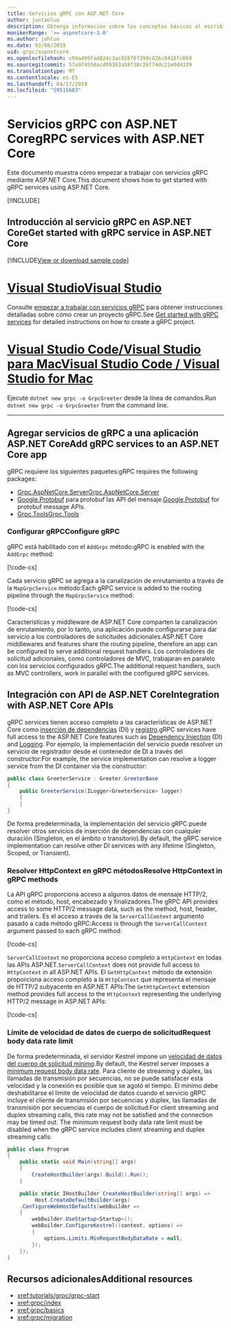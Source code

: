 ```yaml
---
title: Servicios gRPC con ASP.NET Core
author: juntaoluo
description: Obtenga información sobre los conceptos básicos al escribir servicios gRPC con ASP.NET Core.
monikerRange: '>= aspnetcore-3.0'
ms.author: johluo
ms.date: 03/08/2019
uid: grpc/aspnetcore
ms.openlocfilehash: c99a499fad824c3ac026f6f390c826c0418fc069
ms.sourcegitcommit: 57a974556acd09363a58f38c26f74dc21e0d4339
ms.translationtype: MT
ms.contentlocale: es-ES
ms.lasthandoff: 04/17/2019
ms.locfileid: "59515603"
---
```

# <a name="grpc-services-with-aspnet-core"></a><span data-ttu-id="fff94-103">Servicios gRPC con ASP.NET Core</span><span class="sxs-lookup"><span data-stu-id="fff94-103">gRPC services with ASP.NET Core</span></span>

<span data-ttu-id="fff94-104">Este documento muestra cómo empezar a trabajar con servicios gRPC mediante ASP.NET Core.</span><span class="sxs-lookup"><span data-stu-id="fff94-104">This document shows how to get started with gRPC services using ASP.NET Core.</span></span>

[!INCLUDE[](~/includes/net-core-prereqs-all-3.0.md)]

## <a name="get-started-with-grpc-service-in-aspnet-core"></a><span data-ttu-id="fff94-105">Introducción al servicio gRPC en ASP.NET Core</span><span class="sxs-lookup"><span data-stu-id="fff94-105">Get started with gRPC service in ASP.NET Core</span></span>

[!INCLUDE[View or download sample code](~/includes/grpc/download.md)]

# <a name="visual-studiotabvisual-studio"></a>[<span data-ttu-id="fff94-106">Visual Studio</span><span class="sxs-lookup"><span data-stu-id="fff94-106">Visual Studio</span></span>](#tab/visual-studio)

<span data-ttu-id="fff94-107">Consulte [empezar a trabajar con servicios gRPC](xref:tutorials/grpc/grpc-start) para obtener instrucciones detalladas sobre cómo crear un proyecto gRPC.</span><span class="sxs-lookup"><span data-stu-id="fff94-107">See [Get started with gRPC services](xref:tutorials/grpc/grpc-start) for detailed instructions on how to create a gRPC project.</span></span>

# <a name="visual-studio-code--visual-studio-for-mactabvisual-studio-codevisual-studio-mac"></a>[<span data-ttu-id="fff94-108">Visual Studio Code/Visual Studio para Mac</span><span class="sxs-lookup"><span data-stu-id="fff94-108">Visual Studio Code / Visual Studio for Mac</span></span>](#tab/visual-studio-code+visual-studio-mac)

<span data-ttu-id="fff94-109">Ejecute `dotnet new grpc -o GrpcGreeter` desde la línea de comandos.</span><span class="sxs-lookup"><span data-stu-id="fff94-109">Run `dotnet new grpc -o GrpcGreeter` from the command line.</span></span>

---

## <a name="add-grpc-services-to-an-aspnet-core-app"></a><span data-ttu-id="fff94-110">Agregar servicios de gRPC a una aplicación ASP.NET Core</span><span class="sxs-lookup"><span data-stu-id="fff94-110">Add gRPC services to an ASP.NET Core app</span></span>

<span data-ttu-id="fff94-111">gRPC requiere los siguientes paquetes:</span><span class="sxs-lookup"><span data-stu-id="fff94-111">gRPC requires the following packages:</span></span>

* [<span data-ttu-id="fff94-112">Grpc.AspNetCore.Server</span><span class="sxs-lookup"><span data-stu-id="fff94-112">Grpc.AspNetCore.Server</span></span>](https://www.nuget.org/packages/Grpc.AspNetCore.Server)
* <span data-ttu-id="fff94-113">[Google.Protobuf](https://www.nuget.org/packages/Google.Protobuf/) para protobuf las API del mensaje.</span><span class="sxs-lookup"><span data-stu-id="fff94-113">[Google.Protobuf](https://www.nuget.org/packages/Google.Protobuf/) for protobuf message APIs.</span></span>
* [<span data-ttu-id="fff94-114">Grpc.Tools</span><span class="sxs-lookup"><span data-stu-id="fff94-114">Grpc.Tools</span></span>](https://www.nuget.org/packages/Grpc.Tools/)

### <a name="configure-grpc"></a><span data-ttu-id="fff94-115">Configurar gRPC</span><span class="sxs-lookup"><span data-stu-id="fff94-115">Configure gRPC</span></span>

<span data-ttu-id="fff94-116">gRPC está habilitado con el `AddGrpc` método:</span><span class="sxs-lookup"><span data-stu-id="fff94-116">gRPC is enabled with the `AddGrpc` method:</span></span>

[!code-cs[](~/tutorials/grpc/grpc-start/samples/GrpcGreeter/Startup.cs?name=snippet&highlight=5)]

<span data-ttu-id="fff94-117">Cada servicio gRPC se agrega a la canalización de enrutamiento a través de la `MapGrpcService` método:</span><span class="sxs-lookup"><span data-stu-id="fff94-117">Each gRPC service is added to the routing pipeline through the `MapGrpcService` method:</span></span>

[!code-cs[](~/tutorials/grpc/grpc-start/samples/GrpcGreeter/Startup.cs?name=snippet&highlight=21)]

<span data-ttu-id="fff94-118">Características y middleware de ASP.NET Core comparten la canalización de enrutamiento, por lo tanto, una aplicación puede configurarse para dar servicio a los controladores de solicitudes adicionales.</span><span class="sxs-lookup"><span data-stu-id="fff94-118">ASP.NET Core middlewares and features share the routing pipeline, therefore an app can be configured to serve additional request handlers.</span></span> <span data-ttu-id="fff94-119">Los controladores de solicitud adicionales, como controladores de MVC, trabajaran en paralelo con los servicios configurados gRPC.</span><span class="sxs-lookup"><span data-stu-id="fff94-119">The additional request handlers, such as MVC controllers, work in parallel with the configured gRPC services.</span></span>

## <a name="integration-with-aspnet-core-apis"></a><span data-ttu-id="fff94-120">Integración con API de ASP.NET Core</span><span class="sxs-lookup"><span data-stu-id="fff94-120">Integration with ASP.NET Core APIs</span></span>

<span data-ttu-id="fff94-121">gRPC services tienen acceso completo a las características de ASP.NET Core como [inserción de dependencias](xref:fundamentals/dependency-injection) (DI) y [registro](xref:fundamentals/logging/index).</span><span class="sxs-lookup"><span data-stu-id="fff94-121">gRPC services have full access to the ASP.NET Core features such as [Dependency Injection](xref:fundamentals/dependency-injection) (DI) and [Logging](xref:fundamentals/logging/index).</span></span> <span data-ttu-id="fff94-122">Por ejemplo, la implementación del servicio puede resolver un servicio de registrador desde el contenedor de DI a través del constructor:</span><span class="sxs-lookup"><span data-stu-id="fff94-122">For example, the service implementation can resolve a logger service from the DI container via the constructor:</span></span>

```csharp
public class GreeterService : Greeter.GreeterBase
{
    public GreeterService(ILogger<GreeterService> logger)
    {
    }
}
```

<span data-ttu-id="fff94-123">De forma predeterminada, la implementación del servicio gRPC puede resolver otros servicios de inserción de dependencias con cualquier duración (Singleton, en el ámbito o transitorio).</span><span class="sxs-lookup"><span data-stu-id="fff94-123">By default, the gRPC service implementation can resolve other DI services with any lifetime (Singleton, Scoped, or Transient).</span></span>

### <a name="resolve-httpcontext-in-grpc-methods"></a><span data-ttu-id="fff94-124">Resolver HttpContext en gRPC métodos</span><span class="sxs-lookup"><span data-stu-id="fff94-124">Resolve HttpContext in gRPC methods</span></span>

<span data-ttu-id="fff94-125">La API gRPC proporciona acceso a algunos datos de mensaje HTTP/2, como el método, host, encabezado y finalizadores.</span><span class="sxs-lookup"><span data-stu-id="fff94-125">The gRPC API provides access to some HTTP/2 message data, such as the method, host, header, and trailers.</span></span> <span data-ttu-id="fff94-126">Es el acceso a través de la `ServerCallContext` argumento pasado a cada método gRPC:</span><span class="sxs-lookup"><span data-stu-id="fff94-126">Access is through the `ServerCallContext` argument passed to each gRPC method:</span></span>

[!code-cs[](~/tutorials/grpc/grpc-start/samples/GrpcGreeter/Services/GreeterService.cs?highlight=3-4&name=snippet)]

<span data-ttu-id="fff94-127">`ServerCallContext` no proporciona acceso completo a `HttpContext` en todas las APIs ASP.NET.</span><span class="sxs-lookup"><span data-stu-id="fff94-127">`ServerCallContext` does not provide full access to `HttpContext` in all ASP.NET APIs.</span></span> <span data-ttu-id="fff94-128">El `GetHttpContext` método de extensión proporciona acceso completo a la `HttpContext` que representa el mensaje de HTTP/2 subyacente en ASP.NET APIs:</span><span class="sxs-lookup"><span data-stu-id="fff94-128">The `GetHttpContext` extension method provides full access to the `HttpContext` representing the underlying HTTP/2 message in ASP.NET APIs:</span></span>

[!code-cs[](~/tutorials/grpc/grpc-start/samples/GrpcGreeter/Services/GreeterService.cs?name=snippet1)]

### <a name="request-body-data-rate-limit"></a><span data-ttu-id="fff94-129">Límite de velocidad de datos de cuerpo de solicitud</span><span class="sxs-lookup"><span data-stu-id="fff94-129">Request body data rate limit</span></span>

<span data-ttu-id="fff94-130">De forma predeterminada, el servidor Kestrel impone un [velocidad de datos del cuerpo de solicitud mínimo](
<xref:Microsoft.AspNetCore.Server.Kestrel.Core.KestrelServerLimits.MinRequestBodyDataRate>).</span><span class="sxs-lookup"><span data-stu-id="fff94-130">By default, the Kestrel server imposes a [minimum request body data rate](
<xref:Microsoft.AspNetCore.Server.Kestrel.Core.KestrelServerLimits.MinRequestBodyDataRate>).</span></span> <span data-ttu-id="fff94-131">Para cliente de streaming y dúplex, las llamadas de transmisión por secuencias, no se puede satisfacer esta velocidad y la conexión es posible que se agotó el tiempo. El mínimo debe deshabilitarse el límite de velocidad de datos cuando el servicio gRPC incluye el cliente de transmisión por secuencias y dúplex, las llamadas de transmisión por secuencias el cuerpo de solicitud:</span><span class="sxs-lookup"><span data-stu-id="fff94-131">For client streaming and duplex streaming calls, this rate may not be satisfied and the connection may be timed out. The minimum request body data rate limit must be disabled when the gRPC service includes client streaming and duplex streaming calls:</span></span>

```csharp
public class Program
{
    public static void Main(string[] args)
    {
        CreateHostBuilder(args).Build().Run();
    }

    public static IHostBuilder CreateHostBuilder(string[] args) =>
         Host.CreateDefaultBuilder(args)
    .ConfigureWebHostDefaults(webBuilder =>
    {
        webBuilder.UseStartup<Startup>();
        webBuilder.ConfigureKestrel((context, options) =>
        {
            options.Limits.MinRequestBodyDataRate = null;
        });
    });
}
```

## <a name="additional-resources"></a><span data-ttu-id="fff94-132">Recursos adicionales</span><span class="sxs-lookup"><span data-stu-id="fff94-132">Additional resources</span></span>

* <xref:tutorials/grpc/grpc-start>
* <xref:grpc/index>
* <xref:grpc/basics>
* <xref:grpc/migration>
